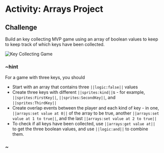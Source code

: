 # Activity: Arrays Project






## Challenge

Build an key collecting MVP game using an array of boolean values to keep to keep track of which keys have been collected.

![Key Collecting Game](/static/courses/csintro1/arrays/key-game.gif)

### ~hint

For a game with three keys, you should
* Start with an array that contains three ``||logic:false||`` values
* Create three keys with different ``||sprites:kind||``s - for example, ``||sprites:FirstKey||``, ``||sprites:SecondKey||``, and ``||sprites:ThirdKey||``
* Create overlap events between the player and each kind of key - in one, ``||arrays:set value at 0||`` of the array to be true, another ``||arrays:set value at 1 to true||``, and the last ``||arrays:set value at 2 to true||``
* To check if all keys have been collected, use ``||arrays:get value at||`` to get the three boolean values, and use ``||logic:and||`` to combine them.

### ~